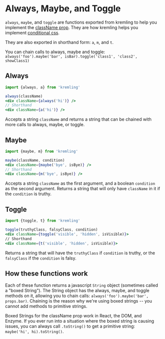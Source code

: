 # Always, Maybe, and Toggle
`always`, `maybe`, and `toggle` are functions exported from kremling to help you
implement the [className prop](https://reactjs.org/docs/faq-styling.html#how-do-i-add-css-classes-to-components).
They are how kremling helps you implement [conditional css](/walkthrough/conditional-css.md).

They are also exported in shorthand form: `a`, `m`, and `t`.

You can chain calls to always, maybe and toggle: `always('foo').maybe('bar', isBar).toggle('class1', 'class2', showClass1)`

## Always
```jsx
import {always, a} from 'kremling'

always(className)
<div className={always('hi')} />
// Shorthand
<div className={a('hi')} />
```

Accepts a string `className` and returns a string that can be chained with more calls to always, maybe, or toggle.

## Maybe
```jsx
import {maybe, m} from 'kremling'

maybe(className, condition)
<div className={maybe('bye', isBye)} />
// Shorthand
<div className={m('bye', isBye)} />
```

Accepts a string `className` as the first argument, and a boolean `condition` as the second argument. Returns a string that
will only have `className` in it if the `condition` is truthy.

## Toggle
```jsx
import {toggle, t} from 'kremling'

toggle(truthyClass, falsyClass, condition)
<div className={toggle('visible', 'hidden', isVisible)}>
// Shorthand
<div className={t('visible', 'hidden', isVisible)}>
```

Returns a string that will have the `truthyClass` if `condition` is truthy, or the `falsyClass` if the `condition` is falsy.

## How these functions work

Each of these function returns a javascript `String` object (sometimes called a "boxed String"). The String object
has the always, maybe, and toggle methods on it, allowing you to chain calls: `always('foo').maybe('bar', props.bar)`.
Chaining is the reason why we're using boxed strings -- you cannot add methods to primitive strings.

Boxed Strings for the className prop work in React, the DOM, and Enzyme. If you ever run into a situation where
the boxed string is causing issues, you can always call `.toString()` to get a primitive string: `maybe('hi', hi).toString()`.
